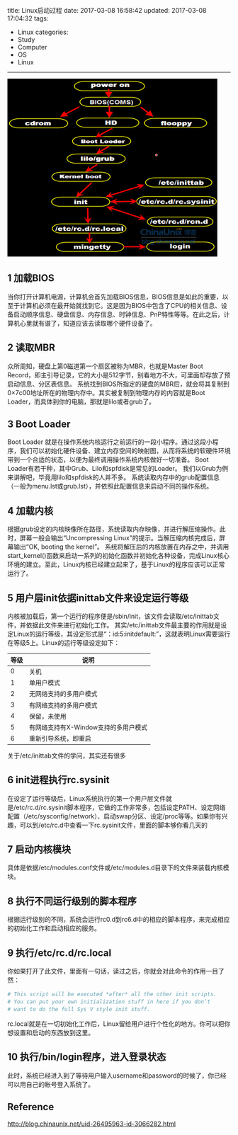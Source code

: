 title: Linux启动过程
date: 2017-03-08 16:58:42
updated: 2017-03-08 17:04:32
tags:
- Linux
categories:
- Study
- Computer
- OS
- Linux
---
![示意图](../post_img/58bfc926ab6441497c000a04)

## 1 加载BIOS
当你打开计算机电源，计算机会首先加载BIOS信息，BIOS信息是如此的重要，以至于计算机必须在最开始就找到它。这是因为BIOS中包含了CPU的相关信息、设备启动顺序信息、硬盘信息、内存信息、时钟信息、PnP特性等等。在此之后，计算机心里就有谱了，知道应该去读取哪个硬件设备了。

## 2 读取MBR
众所周知，硬盘上第0磁道第一个扇区被称为MBR，也就是Master Boot Record，即主引导记录，它的大小是512字节，别看地方不大，可里面却存放了预启动信息、分区表信息。
系统找到BIOS所指定的硬盘的MBR后，就会将其复制到0×7c00地址所在的物理内存中。其实被复制到物理内存的内容就是Boot Loader，而具体到你的电脑，那就是lilo或者grub了。

## 3 Boot Loader
Boot Loader 就是在操作系统内核运行之前运行的一段小程序。通过这段小程序，我们可以初始化硬件设备、建立内存空间的映射图，从而将系统的软硬件环境带到一个合适的状态，以便为最终调用操作系统内核做好一切准备。
Boot Loader有若干种，其中Grub、Lilo和spfdisk是常见的Loader。
我们以Grub为例来讲解吧，毕竟用lilo和spfdisk的人并不多。
系统读取内存中的grub配置信息（一般为menu.lst或grub.lst），并依照此配置信息来启动不同的操作系统。

## 4 加载内核
根据grub设定的内核映像所在路径，系统读取内存映像，并进行解压缩操作。此时，屏幕一般会输出“Uncompressing Linux”的提示。当解压缩内核完成后，屏幕输出“OK, booting the kernel”。
系统将解压后的内核放置在内存之中，并调用start_kernel()函数来启动一系列的初始化函数并初始化各种设备，完成Linux核心环境的建立。至此，Linux内核已经建立起来了，基于Linux的程序应该可以正常运行了。

## 5 用户层init依据inittab文件来设定运行等级
内核被加载后，第一个运行的程序便是/sbin/init，该文件会读取/etc/inittab文件，并依据此文件来进行初始化工作。
其实/etc/inittab文件最主要的作用就是设定Linux的运行等级，其设定形式是“：id:5:initdefault:”，这就表明Linux需要运行在等级5上。Linux的运行等级设定如下：

|等级|说明|
|---|---|
|0|关机|
|1|单用户模式|
|2|无网络支持的多用户模式|
|3|有网络支持的多用户模式|
|4|保留，未使用|
|5|有网络支持有X-Window支持的多用户模式|
|6|重新引导系统，即重启|
关于/etc/inittab文件的学问，其实还有很多

## 6 init进程执行rc.sysinit
在设定了运行等级后，Linux系统执行的第一个用户层文件就是/etc/rc.d/rc.sysinit脚本程序，它做的工作非常多，包括设定PATH、设定网络配置（/etc/sysconfig/network）、启动swap分区、设定/proc等等。如果你有兴趣，可以到/etc/rc.d中查看一下rc.sysinit文件，里面的脚本够你看几天的

## 7 启动内核模块
具体是依据/etc/modules.conf文件或/etc/modules.d目录下的文件来装载内核模块。

## 8 执行不同运行级别的脚本程序
根据运行级别的不同，系统会运行rc0.d到rc6.d中的相应的脚本程序，来完成相应的初始化工作和启动相应的服务。

## 9 执行/etc/rc.d/rc.local
你如果打开了此文件，里面有一句话，读过之后，你就会对此命令的作用一目了然：

```sh
# This script will be executed *after* all the other init scripts.
# You can put your own initialization stuff in here if you don’t
# want to do the full Sys V style init stuff.
```

rc.local就是在一切初始化工作后，Linux留给用户进行个性化的地方。你可以把你想设置和启动的东西放到这里。


## 10 执行/bin/login程序，进入登录状态
此时，系统已经进入到了等待用户输入username和password的时候了，你已经可以用自己的帐号登入系统了。

## Reference

http://blog.chinaunix.net/uid-26495963-id-3066282.html